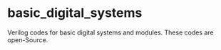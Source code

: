 # basic_digital_systems

Verilog codes for basic digital systems and modules.
These codes are open-Source.
